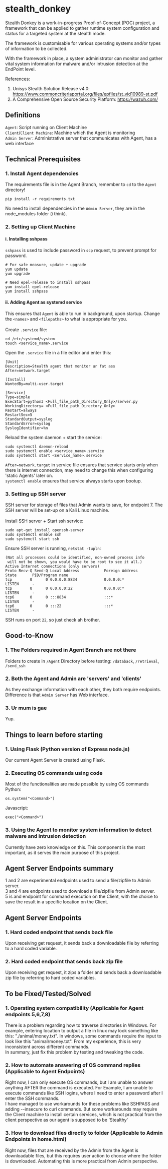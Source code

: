 # stealth_donkey
Stealth Donkey is a work-in-progress Proof-of-Concept (POC) project, a framework that can be applied to gather runtime system configuration and status for a targeted system at the stealth mode.

The framework is customisable for various operating systems and/or types of information to be collected.

With the framework in place, a system administrator can monitor and gather vital system information for malware and/or intrusion detection at the EndPoint level.

References:
1.	Unisys Stealth Solution Release v4.0: https://www.commoncriteriaportal.org/files/epfiles/st_vid10989-st.pdf
2.	A Comprehensive Open Source Security Platform: https://wazuh.com/

## Definitions
`Agent`: Script running on Client Machine <br />
`Client`/`Client Machine`: Machine which the Agent is monitoring <br />
`Admin Server`: Administrative server that communicates with Agent, has a web interface


## Technical Prerequisites

### 1. Install Agent dependencies <br />
The requirements file is in the Agent Branch, remember to `cd` to the `Agent` directory!
```
pip install -r requirements.txt
```
No need to install dependencies in the `Admin Server`, they are in the node_modules folder (i think).

### 2. Setting up Client Machine

#### i. Installing sshpass 
`sshpass` is used to include password in `scp` request, to prevent prompt for password.
```
# For safe measure, update + upgrade
yum update
yum upgrade

# Need epel-release to install sshpass
yum install epel-release
yum install sshpass 
```

#### ii. Adding Agent as systemd service
This ensures that `Agent` is able to run in background, upon startup. Change the `<names>` and `<filepaths>` to what is appropriate for you. <br /> <br />
Create `.service` file:
```
cd /etc/systemd/system
touch <service_name>.service
```
Open the `.service` file in a file editor and enter this:
```
[Unit]
Description=Stealth agent that monitor ur fat ass
After=network.target

[Install]
WantedBy=multi-user.target

[Service]
Type=simple
ExecStart=python3 <Full_file_path_Directory_Only>/server.py
WorkingDirectory= <Full_file_path_Directory_Only>
Restart=always
RestartSec=5
StandardOutput=syslog
StandardError=syslog
SyslogIdentifier=%n
```
Reload the system daemon + start the service:
```
sudo systemctl daemon-reload
sudo systemctl enable <service_name>.service
sudo systemctl start <service_name>.service
```
`After=network.target` in service file ensures that service starts only when there is internet connection, may need to change this when configuring 'static Agents' later on. <br />
`systemctl enable` ensures that service always starts upon bootup.

### 3. Setting up SSH server
SSH server for storage of files that Admin wants to save, for endpoint 7. The SSH server will be set-up on a Kali Linux machine.
<br />
<br />
Install SSH server + Start ssh service:
```
sudo apt-get install openssh-server
sudo systemctl enable ssh
sudo systemctl start ssh
```
Ensure SSH server is running, `netstat -tupln`:
```
(Not all processes could be identified, non-owned process info
 will not be shown, you would have to be root to see it all.)
Active Internet connections (only servers)
Proto Recv-Q Send-Q Local Address           Foreign Address         State       PID/Program name    
tcp        0      0 0.0.0.0:8834            0.0.0.0:*               LISTEN      -                   
tcp        0      0 0.0.0.0:22              0.0.0.0:*               LISTEN      -                   
tcp6       0      0 :::8834                 :::*                    LISTEN      -                   
tcp6       0      0 :::22                   :::*                    LISTEN      -      
```
SSH runs on port `22`, so just check ah brother.

## Good-to-Know 
### 1. The Folders required in Agent Branch are not there
Folders to create in `/Agent` Directory before testing: `/databack`, `/retrieval`, `/send_ssh`
### 2. Both the Agent and Admin are 'servers' and 'clients'
As they exchange information with each other, they both require endpoints. Difference is that `Admin Server` has Web interface.
### 3. Ur mum is gae
Yup.

## Things to learn before starting
 
### 1. Using Flask (Python version of Express node.js)
Our current Agent Server is created using Flask.
  
### 2. Executing OS commands using code
Most of the functionalities are made possible by using OS commands <br />
Python:
```
os.system("<Command>")
```
Javascript:
```
exec("<Command>")
```
  
### 3. Using the Agent to monitor system information to detect malware and intrusion detection
Currently have zero knowledge on this. This component is the most important, as it serves the main purpose of this project.

## Agent Server Endpoints summary
1 and 2 are experimental endpoints used to send a file/zipfile to Admin server. <br />
3 and 4 are endpoints used to download a file/zipfile from Admin server. <br />
5 is and endpoint for command execution on the Client, with the choice to save the result in a specific location on the Client. <br />
  
## Agent Server Endpoints 
 
### 1. Hard coded endpoint that sends back file
Upon receiving get request, it sends back a downloadable file by referring to a hard coded variable.
 
### 2. Hard coded endpoint that sends back zip file
Upon receiving get request, it zips a folder and sends back a downloadable zip file by referring to hard coded variables.
  
## To be Fixed/Tested/Solved

### 1. Operating system compatibility (Applicable for Agent endpoints 5,6,7,8)
There is a problem regarding how to traverse directories in Windows. For example, entering location to output a file in linux may look something like this: "./animal/money.txt". In windows, some commands require the input to look like this "animal\money.txt". From my experience, this is very inconsistent across different commands. <br />
In summary, just fix this problem by testing and tweaking the code.

### 2. How to automate answering of OS command replies (Applicable to Agent Endpoints)
Right now, I can only execute OS commands, but I am unable to answer anything AFTER the command is executed. For Example, I am unable to execute commands like SSH logins, where I need to enter a password after I enter the SSH commands.<br />
I have managed to use workarounds for these problems like SSHPASS and adding --insecure to curl commands. But some workarounds may require the Client machine to install certain services, which is not practical from the client perspective as our agent is supposed to be 'Stealthy'

### 3. How to download files directly to folder (Applicable to Admin Endpoints in home.html)
Right now, files that are received by the Admin from the Agent is downloadable files, but this requires user action to choose where the folder is downloaded. Automating this is more practical from Admin perspective.




